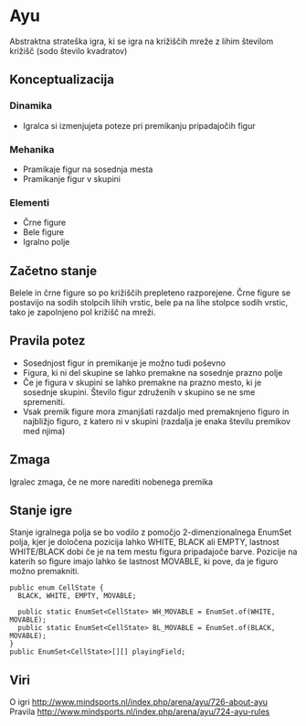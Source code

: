 # Ayu
Abstraktna strateška igra, ki se igra na križiščih mreže z lihim številom križišč (sodo število kvadratov)

## Konceptualizacija
### Dinamika
- Igralca si izmenjujeta poteze pri premikanju pripadajočih figur

### Mehanika
- Pramikaje figur na sosednja mesta
- Pramikanje figur v skupini
### Elementi
- Črne figure
- Bele figure
- Igralno polje

## Začetno stanje
Belele in črne figure so po križiščih prepleteno razporejene.
Črne figure se postavijo na sodih stolpcih lihih vrstic, bele pa na lihe stolpce sodih vrstic, tako je zapolnjeno pol križišč na mreži.

## Pravila potez
- Sosednjost figur in premikanje je možno tudi poševno
- Figura, ki ni del skupine se lahko premakne na sosednje prazno polje
- Če je figura v skupini se lahko premakne na prazno mesto, ki je sosednje skupini. Število figur združenih v skupino se ne sme spremeniti.
- Vsak premik figure mora zmanjšati razdaljo med premaknjeno figuro in najbližjo figuro, z katero ni v skupini (razdalja je enaka številu premikov med njima)

## Zmaga
Igralec zmaga, če ne more narediti nobenega premika

## Stanje igre
Stanje igralnega polja se bo vodilo z pomočjo 2-dimenzionalnega EnumSet polja, kjer je določena pozicija lahko WHITE, BLACK ali EMPTY, lastnost WHITE/BLACK dobi če je na tem mestu figura pripadajoče barve. Pozicije na katerih so figure imajo lahko še lastnost MOVABLE, ki pove, da je figuro možno premakniti.

    public enum CellState {
      BLACK, WHITE, EMPTY, MOVABLE;

      public static EnumSet<CellState> WH_MOVABLE = EnumSet.of(WHITE, MOVABLE);
      public static EnumSet<CellState> BL_MOVABLE = EnumSet.of(BLACK, MOVABLE);
    }
    public EnumSet<CellState>[][] playingField;

## Viri
O igri http://www.mindsports.nl/index.php/arena/ayu/726-about-ayu  
Pravila http://www.mindsports.nl/index.php/arena/ayu/724-ayu-rules

